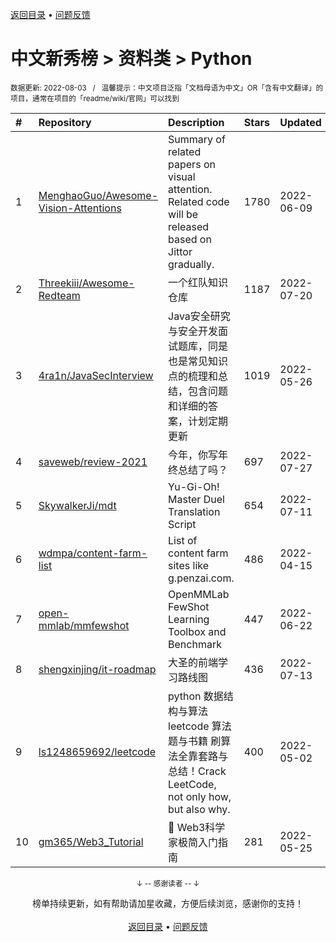 <a href="https://gitee.com/GrowingGit/GitHub-Chinese-Top-Charts#github中文排行榜">返回目录</a> • <a href="/content/docs/feedback.md">问题反馈</a>

# 中文新秀榜 > 资料类 > Python
<sub>数据更新: 2022-08-03&nbsp;&nbsp;&nbsp;/&nbsp;&nbsp;&nbsp;温馨提示：中文项目泛指「文档母语为中文」OR「含有中文翻译」的项目，通常在项目的「readme/wiki/官网」可以找到</sub>

|#|Repository|Description|Stars|Updated|Created|
|:-|:-|:-|:-|:-|:-|
|1|[MenghaoGuo/Awesome-Vision-Attentions](https://github.com/MenghaoGuo/Awesome-Vision-Attentions)|Summary of related papers on visual attention. Related code will be released based on Jittor gradually.    |1780|2022-06-09|2021-09-01|
|2|[Threekiii/Awesome-Redteam](https://github.com/Threekiii/Awesome-Redteam)|一个红队知识仓库|1187|2022-07-20|2022-02-08|
|3|[4ra1n/JavaSecInterview](https://github.com/4ra1n/JavaSecInterview)|Java安全研究与安全开发面试题库，同是也是常见知识点的梳理和总结，包含问题和详细的答案，计划定期更新|1019|2022-05-26|2022-02-14|
|4|[saveweb/review-2021](https://github.com/saveweb/review-2021)|今年，你写年终总结了吗？|697|2022-07-27|2021-12-31|
|5|[SkywalkerJi/mdt](https://github.com/SkywalkerJi/mdt)|Yu-Gi-Oh! Master Duel Translation Script|654|2022-07-11|2022-01-24|
|6|[wdmpa/content-farm-list](https://github.com/wdmpa/content-farm-list)|List of content farm sites like g.penzai.com.|486|2022-04-15|2021-10-09|
|7|[open-mmlab/mmfewshot](https://github.com/open-mmlab/mmfewshot)|OpenMMLab FewShot Learning Toolbox and Benchmark|447|2022-06-22|2021-11-22|
|8|[shengxinjing/it-roadmap](https://github.com/shengxinjing/it-roadmap)|大圣的前端学习路线图|436|2022-07-13|2021-11-27|
|9|[ls1248659692/leetcode](https://github.com/ls1248659692/leetcode)|python  数据结构与算法   leetcode 算法题与书籍 刷算法全靠套路与总结！Crack LeetCode, not only how, but also why.|400|2022-05-02|2022-02-13|
|10|[gm365/Web3_Tutorial](https://github.com/gm365/Web3_Tutorial)|🐳 Web3科学家极简入门指南|281|2022-05-25|2022-05-20|

<div align="center">
    <p><sub>↓ -- 感谢读者 -- ↓</sub></p>
    榜单持续更新，如有帮助请加星收藏，方便后续浏览，感谢你的支持！
</div>

<br/>

<div align="center"><a href="https://gitee.com/GrowingGit/GitHub-Chinese-Top-Charts#github中文排行榜">返回目录</a> • <a href="/content/docs/feedback.md">问题反馈</a></div>
